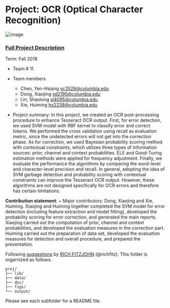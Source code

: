 # Project: OCR (Optical Character Recognition) 

![image](figs/intro.png)

### [Full Project Description](doc/project4_desc.md)

Term: Fall 2018

+ Team # 11
+ Team members
	+ Chen, Yen-Hsiang yc3528@columbia.edu
	+ Dong, Xiaojing xd2195@columbia.edu
	+ Lin, Shaolong sl4095@columbia.edu
	+ Xie, Huiming hx2238@columbia.edu

+ Project summary: In this project, we created an OCR post-processing procedure to enhance Tesseract OCR output. First, for error detection, we used SVM model with RBF kernel to classify error and correct tokens. We performed the cross validation using recall as evaluation metric, since the undetected errors will not get into the correction phase. As for correction, we used Bayesian probability scoring method with contextual constraints, which utilizes three types of information sources: prior, channel and context probabilities. ELE and Good-Turing estimation methods were applied for frequency adjustment. Finally, we evaluate the performance the algorithms by comparing the word-level and character-level precision and recall. In general, adopting the idea of SVM garbage detection and probability scoring with contextual constraints can improve the Tesseract OCR output. However, these algorithms are not designed specifically for OCR errors and therefore has certain limitations.
	
**Contribution statement**:
	+ Major contributors: Dong, Xiaojing and Xie, Huiming. Xiaojing and Huiming together completed the SVM model for error detection (including feature extraction and model fitting), developed the probability scoring for error correction, and generated the main reports. Xiaojing carried out the computation of prior, channel and context probabilities, and developed the evaluation measures in the correction part. Huiming carried out the preparation of data set, developed the evaluation measures for detection and overall procedure, and prepared the presentation.

Following [suggestions](http://nicercode.github.io/blog/2013-04-05-projects/) by [RICH FITZJOHN](http://nicercode.github.io/about/#Team) (@richfitz). This folder is orgarnized as follows.

```
proj/
├── lib/
├── data/
├── doc/
├── figs/
└── output/
```

Please see each subfolder for a README file.
